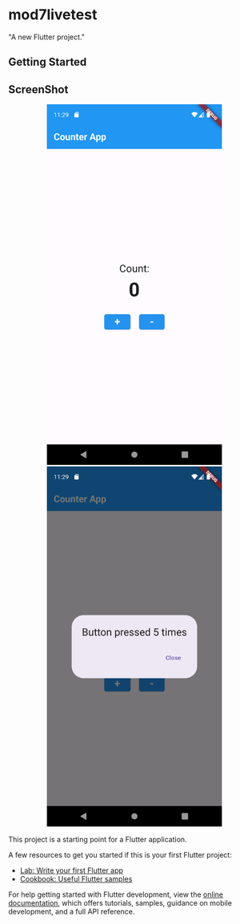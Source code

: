 # mod7livetest

"A new Flutter project."

## Getting Started

## ScreenShot

<div align = "center">
<img src="assets/Screenshot_1695576588.png" width="350" />
<img src="assets/Screenshot_1695576594.png" width="350" />

</div>

This project is a starting point for a Flutter application.

A few resources to get you started if this is your first Flutter project:

- [Lab: Write your first Flutter app](https://docs.flutter.dev/get-started/codelab)
- [Cookbook: Useful Flutter samples](https://docs.flutter.dev/cookbook)

For help getting started with Flutter development, view the
[online documentation](https://docs.flutter.dev/), which offers tutorials,
samples, guidance on mobile development, and a full API reference.
